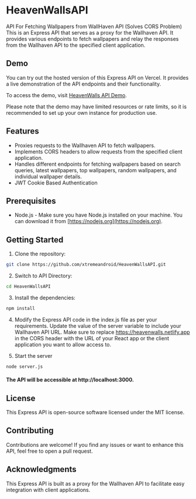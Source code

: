 # HeavenWallsAPI

API For Fetching Wallpapers from WallHaven API (Solves CORS Problem)
This is an Express API that serves as a proxy for the Wallhaven API. It provides various endpoints to fetch wallpapers and relay the responses from the Wallhaven API to the specified client application.

## Demo

You can try out the hosted version of this Express API on Vercel. It provides a live demonstration of the API endpoints and their functionality.

To access the demo, visit [HeavenWalls API Demo](https://heaven-walls-api.vercel.app/).

Please note that the demo may have limited resources or rate limits, so it is recommended to set up your own instance for production use.

## Features

- Proxies requests to the Wallhaven API to fetch wallpapers.
- Implements CORS headers to allow requests from the specified client application.
- Handles different endpoints for fetching wallpapers based on search queries, latest wallpapers, top wallpapers, random wallpapers, and individual wallpaper details.
- JWT Cookie Based Authentication

## Prerequisites

- Node.js - Make sure you have Node.js installed on your machine. You can download it from [https://nodejs.org](https://nodejs.org).

## Getting Started

1. Clone the repository:

```bash
git clone https://github.com/xtremeandroid/HeavenWallsAPI.git
```

2. Switch to API Directory:

```bash
cd HeavenWallsAPI
```

3. Install the dependencies:

```bash
npm install
```

4. Modify the Express API code in the index.js file as per your requirements. Update the value of the server variable to include your Wallhaven API URL. Make sure to replace https://heavenwalls.netlify.app in the CORS header with the URL of your React app or the client application you want to allow access to.

5. Start the server

```bash
node server.js
```

#### The API will be accessible at http://localhost:3000.

## License

This Express API is open-source software licensed under the MIT license.

## Contributing

Contributions are welcome! If you find any issues or want to enhance this API, feel free to open a pull request.

## Acknowledgments

This Express API is built as a proxy for the Wallhaven API to facilitate easy integration with client applications.
